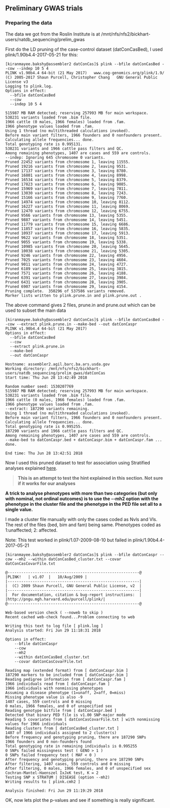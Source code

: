 ## Preliminary GWAS trials ##

### Preparing the data ###

The data we got from the Roslin Institute is at /mnt/nfs/nfs2/bickhart-users/natdb\_sequencing/prelim_gwas

First do the LD pruning of the case-control dataset (datConCasBed), I used  plink/1.90b4.4-2017-05-21 for this:

    [kiranmayee.bakshy@assembler2 datConCas]$ plink --bfile datConCasBed --cow --indep 10 5 4
    PLINK v1.90b4.4 64-bit (21 May 2017)   www.cog-genomics.org/plink/1.9/
    (C) 2005-2017 Shaun Purcell, Christopher Chang   GNU General Public License v3
    Logging to plink.log.
    Options in effect:
      --bfile datConCasBed
      --cow
      --indep 10 5 4
    
    515987 MB RAM detected; reserving 257993 MB for main workspace.
    538231 variants loaded from .bim file.
    1966 cattle (0 males, 1966 females) loaded from .fam.
    1966 phenotype values loaded from .fam.
    Using 1 thread (no multithreaded calculations invoked).
    Before main variant filters, 1966 founders and 0 nonfounders present.
    Calculating allele frequencies... done.
    Total genotyping rate is 0.995131.
    538231 variants and 1966 cattle pass filters and QC.
    Among remaining phenotypes, 1407 are cases and 559 are controls.
    --indep: Ignoring 645 chromosome 0 variants.
    Pruned 22452 variants from chromosome 1, leaving 11555.
    Pruned 19216 variants from chromosome 2, leaving 9531.
    Pruned 17137 variants from chromosome 3, leaving 8780.
    Pruned 16801 variants from chromosome 4, leaving 8998.
    Pruned 16534 variants from chromosome 5, leaving 8379.
    Pruned 17823 variants from chromosome 6, leaving 9085.
    Pruned 15969 variants from chromosome 7, leaving 7811.
    Pruned 13030 variants from chromosome 8, leaving 7243.
    Pruned 15166 variants from chromosome 9, leaving 7760.
    Pruned 14974 variants from chromosome 10, leaving 8112.
    Pruned 16227 variants from chromosome 11, leaving 8069.
    Pruned 12470 variants from chromosome 12, leaving 6755.
    Pruned 9566 variants from chromosome 13, leaving 5355.
    Pruned 9887 variants from chromosome 14, leaving 5451.
    Pruned 11779 variants from chromosome 15, leaving 6686.
    Pruned 11857 variants from chromosome 16, leaving 5835.
    Pruned 10937 variants from chromosome 17, leaving 5913.
    Pruned 9622 variants from chromosome 18, leaving 5351.
    Pruned 9055 variants from chromosome 19, leaving 5338.
    Pruned 10985 variants from chromosome 20, leaving 5645.
    Pruned 10038 variants from chromosome 21, leaving 5305.
    Pruned 9246 variants from chromosome 22, leaving 4956.
    Pruned 7025 variants from chromosome 23, leaving 4604.
    Pruned 9011 variants from chromosome 24, leaving 4727.
    Pruned 6189 variants from chromosome 25, leaving 3815.
    Pruned 7571 variants from chromosome 26, leaving 4188.
    Pruned 6391 variants from chromosome 27, leaving 3984.
    Pruned 6431 variants from chromosome 28, leaving 3905.
    Pruned 6907 variants from chromosome 29, leaving 4154.
    Pruning complete.  350296 of 537586 variants removed.
    Marker lists written to plink.prune.in and plink.prune.out .
 

The above command gives 2 files, prune.in and prune.out which can be used to subset the main data

    [kiranmayee.bakshy@assembler2 datConCas]$ plink --bfile datConCasBed --cow --extract plink.prune.in --make-bed --out datConCaspr
    PLINK v1.90b4.4 64-bit (21 May 2017)
    Options in effect:
      --bfile datConCasBed
      --cow
      --extract plink.prune.in
      --make-bed
      --out datConCaspr
    
    Hostname: assembler2.agil.barc.ba.ars.usda.gov
    Working directory: /mnt/nfs/nfs2/bickhart-users/natdb_sequencing/prelim_gwas/datConCas
    Start time: Thu Jun 28 13:42:49 2018
    
    Random number seed: 1530207769
    515987 MB RAM detected; reserving 257993 MB for main workspace.
    538231 variants loaded from .bim file.
    1966 cattle (0 males, 1966 females) loaded from .fam.
    1966 phenotype values loaded from .fam.
    --extract: 187290 variants remaining.
    Using 1 thread (no multithreaded calculations invoked).
    Before main variant filters, 1966 founders and 0 nonfounders present.
    Calculating allele frequencies... done.
    Total genotyping rate is 0.995255.
    187290 variants and 1966 cattle pass filters and QC.
    Among remaining phenotypes, 1407 are cases and 559 are controls.
    --make-bed to datConCaspr.bed + datConCaspr.bim + datConCaspr.fam ... done.
    
    End time: Thu Jun 28 13:42:51 2018

    
Now I used this pruned dataset to test for association using Stratified analyses explained [here](http://zzz.bwh.harvard.edu/plink/anal.shtml#strat).

> **This is an attempt to test the hint explained in this section. Not sure if it works for our analyses** 

**A trick to analyse phenotypes with more than two categories (but only with nominal, not ordinal outcomes) is to use the --mh2 option with the phenotype in the cluster file and the phenotype in the PED file set all to a single value.**

I made a cluster file manually with only the cases coded as Nvls and Vls. The rest of the files (bed, bim and fam) being same. Phenotypes coded as 1:unaffected; 2: affected. 
 
Note: This test worked in plink/1.07-2009-08-10 but failed in plink/1.90b4.4-2017-05-21
    
    [kiranmayee.bakshy@assembler2 datConCas]$ plink --bfile datConCaspr --cow --mh2 --within datConCasBed_cluster.txt --covar datConCasCovarFile.txt
    
    @----------------------------------------------------------@
    |PLINK!   | v1.07  |   10/Aug/2009 |
    |----------------------------------------------------------|
    |  (C) 2009 Shaun Purcell, GNU General Public License, v2  |
    |----------------------------------------------------------|
    |  For documentation, citation & bug-report instructions:  |
    |http://pngu.mgh.harvard.edu/purcell/plink/|
    @----------------------------------------------------------@
    
    Web-based version check ( --noweb to skip )
    Recent cached web-check found...Problem connecting to web
    
    Writing this text to log file [ plink.log ]
    Analysis started: Fri Jun 29 11:18:31 2018
    
    Options in effect:
    	--bfile datConCaspr
    	--cow
    	--mh2
    	--within datConCasBed_cluster.txt
    	--covar datConCasCovarFile.txt
    
    Reading map (extended format) from [ datConCaspr.bim ] 
    187290 markers to be included from [ datConCaspr.bim ]
    Reading pedigree information from [ datConCaspr.fam ] 
    1966 individuals read from [ datConCaspr.fam ] 
    1966 individuals with nonmissing phenotypes
    Assuming a disease phenotype (1=unaff, 2=aff, 0=miss)
    Missing phenotype value is also -9
    1407 cases, 559 controls and 0 missing
    0 males, 1966 females, and 0 of unspecified sex
    Reading genotype bitfile from [ datConCaspr.bed ] 
    Detected that binary PED file is v1.00 SNP-major mode
    Reading 5 covariates from [ datConCasCovarFile.txt ] with nonmissing values for 1966 individuals
    Reading clusters from [ datConCasBed_cluster.txt ]
    1407 of 1966 individuals assigned to 2 cluster(s)
    Before frequency and genotyping pruning, there are 187290 SNPs
    1966 founders and 0 non-founders found
    Total genotyping rate in remaining individuals is 0.995255
    0 SNPs failed missingness test ( GENO > 1 )
    0 SNPs failed frequency test ( MAF < 0 )
    After frequency and genotyping pruning, there are 187290 SNPs
    After filtering, 1407 cases, 559 controls and 0 missing
    After filtering, 0 males, 1966 females, and 0 of unspecified sex
    Cochran-Mantel-Haenszel IxJxK test, K = 2
    Testing SNP x STRATUM | DISEASE (option --mh2)
    Writing results to [ plink.cmh2 ]
    
    Analysis finished: Fri Jun 29 11:19:29 2018


OK, now lets plot the p-values and see if something is really significant. 


